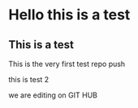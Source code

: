 # Hello this is a test

## This is a test

This is the very first test repo push

this is test 2

we are editing on GIT HUB
